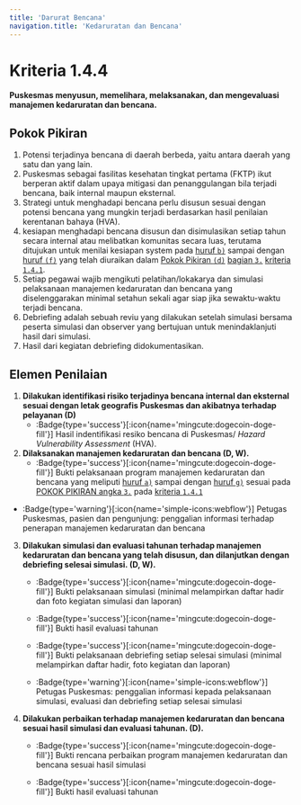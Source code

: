 ```yaml
---
title: 'Darurat Bencana'
navigation.title: 'Kedaruratan dan Bencana'
---
```


# Kriteria 1.4.4 
**Puskesmas menyusun, memelihara, melaksanakan, dan mengevaluasi manajemen kedaruratan dan bencana.** 

## Pokok Pikiran 

1. Potensi terjadinya bencana di daerah berbeda, yaitu antara daerah yang satu dan yang lain. 
2. Puskesmas sebagai fasilitas kesehatan tingkat pertama (FKTP) ikut berperan aktif dalam upaya mitigasi dan penanggulangan bila terjadi bencana, baik internal maupun eksternal. 
3. Strategi untuk menghadapi bencana perlu disusun sesuai dengan potensi bencana yang mungkin terjadi berdasarkan hasil penilaian kerentanan bahaya (HVA). 
4. kesiapan menghadapi bencana disusun dan disimulasikan setiap tahun secara internal atau melibatkan komunitas secara luas, terutama ditujukan untuk menilai kesiapan system pada [huruf `b)`](/1/4/1#mkbb) sampai dengan [huruf `(f)`](/1/4/1#mkbf) yang telah diuraikan dalam [Pokok Pikiran `(d)`](/1/4/1#mfk) [bagian `3.`](/1/4/1#manajemen-kedaruratan-dan-bencana) [kriteria `1.4.1`](/1/4/1).
5. Setiap pegawai wajib mengikuti pelatihan/lokakarya dan simulasi pelaksanaan manajemen kedaruratan dan bencana yang diselenggarakan minimal setahun sekali agar siap jika sewaktu-waktu terjadi bencana. 
6. Debriefing adalah sebuah reviu yang dilakukan setelah simulasi bersama peserta simulasi dan observer yang bertujuan untuk menindaklanjuti hasil dari simulasi. 
7. Hasil dari kegiatan debriefing didokumentasikan.
## Elemen Penilaian 

1. **Dilakukan identifikasi risiko terjadinya bencana internal dan eksternal sesuai dengan letak geografis Puskesmas dan akibatnya terhadap pelayanan (D)**   
   - :Badge{type='success'}[:icon{name='mingcute:dogecoin-doge-fill'}] Hasil indentifikasi resiko bencana di Puskesmas/ *Hazard Vulnerability Assessment* (HVA).  
2. **Dilaksanakan manajemen kedaruratan dan bencana (D, W).**  
   - :Badge{type='success'}[:icon{name='mingcute:dogecoin-doge-fill'}] Bukti pelaksanaan program manajemen kedaruratan dan bencana yang meliputi [huruf `a)`](/1/4/1#mkba) sampai dengan [huruf `g)`](/1/4/1#mkbg) sesuai pada [POKOK PIKIRAN angka `3.`](/1/4/1#manajemen-kedaruratan-dan-bencana) pada [kriteria `1.4.1`](/1/4/1) 
 
  - :Badge{type='warning'}[:icon{name='simple-icons:webflow'}] Petugas Puskesmas, pasien dan pengunjung: penggalian informasi terhadap penerapan manajemen kedaruratan dan bencana   
 
3. **Dilakukan simulasi dan evaluasi tahunan terhadap manajemen kedaruratan dan bencana yang telah disusun, dan dilanjutkan dengan debriefing selesai simulasi. (D, W).**

   - :Badge{type='success'}[:icon{name='mingcute:dogecoin-doge-fill'}] Bukti pelaksanaan simulasi (minimal melampirkan daftar hadir dan foto kegiatan simulasi dan laporan) 

   - :Badge{type='success'}[:icon{name='mingcute:dogecoin-doge-fill'}] Bukti hasil evaluasi tahunan
   - :Badge{type='success'}[:icon{name='mingcute:dogecoin-doge-fill'}] Bukti pelaksanaan debriefing setiap selesai simulasi (minimal melampirkan daftar hadir, foto kegiatan dan laporan)

   - :Badge{type='warning'}[:icon{name='simple-icons:webflow'}] Petugas Puskesmas:  penggalian informasi kepada pelaksanaan simulasi, evaluasi dan debriefing setiap selesai simulasi

4. **Dilakukan perbaikan terhadap manajemen kedaruratan dan bencana sesuai hasil simulasi dan evaluasi tahunan. (D).** 
   - :Badge{type='success'}[:icon{name='mingcute:dogecoin-doge-fill'}] Bukti rencana perbaikan program manajemen kedaruratan dan bencana sesuai hasil simulasi 

   - :Badge{type='success'}[:icon{name='mingcute:dogecoin-doge-fill'}] Bukti hasil evaluasi tahunan 
